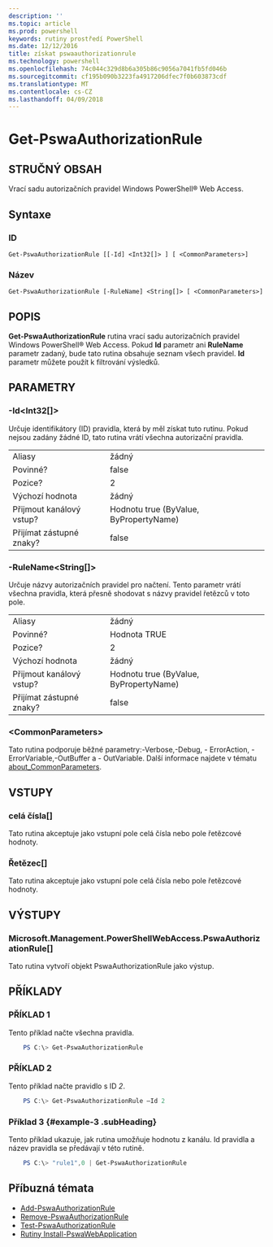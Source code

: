 ```yaml
---
description: ''
ms.topic: article
ms.prod: powershell
keywords: rutiny prostředí PowerShell
ms.date: 12/12/2016
title: získat pswaauthorizationrule
ms.technology: powershell
ms.openlocfilehash: 74c044c329d8b6a305b86c9056a7041fb5fd046b
ms.sourcegitcommit: cf195b090b3223fa4917206dfec7f0b603873cdf
ms.translationtype: MT
ms.contentlocale: cs-CZ
ms.lasthandoff: 04/09/2018
---
```

# <a name="get-pswaauthorizationrule"></a>Get-PswaAuthorizationRule

## <a name="synopsis"></a>STRUČNÝ OBSAH

Vrací sadu autorizačních pravidel Windows PowerShell® Web Access.

## <a name="syntax"></a>Syntaxe

### <a name="id"></a>ID
```
Get-PswaAuthorizationRule [[-Id] <Int32[]> ] [ <CommonParameters>]
```

### <a name="name"></a>Název
```
Get-PswaAuthorizationRule [-RuleName] <String[]> [ <CommonParameters>]
```

## <a name="description"></a>POPIS

**Get-PswaAuthorizationRule** rutina vrací sadu autorizačních pravidel Windows PowerShell® Web Access.
Pokud **Id** parametr ani **RuleName** parametr zadaný, bude tato rutina obsahuje seznam všech pravidel. **Id** parametr můžete použít k filtrování výsledků.

## <a name="parameters"></a>PARAMETRY

### <a name="-idltint32gt"></a>-Id&lt;Int32\[\]&gt;

Určuje identifikátory (ID) pravidla, která by měl získat tuto rutinu. Pokud nejsou zadány žádné ID, tato rutina vrátí všechna autorizační pravidla.

|||
|-|-|
| Aliasy                              | žádný                                 |
| Povinné?                            | false                                |
| Pozice?                            | 2                                    |
| Výchozí hodnota                        | žádný                                 |
| Přijmout kanálový vstup?               | Hodnotu true (ByValue, ByPropertyName)       |
| Přijímat zástupné znaky?          | false                                |

### <a name="-rulenameltstringgt"></a>-RuleName&lt;String\[\]&gt;

Určuje názvy autorizačních pravidel pro načtení. Tento parametr vrátí všechna pravidla, která přesně shodovat s názvy pravidel řetězců v toto pole.

|||
|-|-|
| Aliasy                              | žádný                                 |
| Povinné?                            | Hodnota TRUE                                 |
| Pozice?                            | 2                                    |
| Výchozí hodnota                        | žádný                                 |
| Přijmout kanálový vstup?               | Hodnotu true (ByValue, ByPropertyName)       |
| Přijímat zástupné znaky?          | false                                |

### <a name="ltcommonparametersgt"></a>&lt;CommonParameters&gt;

Tato rutina podporuje běžné parametry:-Verbose,-Debug, - ErrorAction, - ErrorVariable,-OutBuffer a - OutVariable.
Další informace najdete v tématu [about_CommonParameters](http://go.microsoft.com/fwlink/p/?LinkID=113216).

## <a name="inputs"></a>VSTUPY

### <a name="int"></a>celá čísla\[\]

Tato rutina akceptuje jako vstupní pole celá čísla nebo pole řetězcové hodnoty.

### <a name="string"></a>Řetězec\[\]

Tato rutina akceptuje jako vstupní pole celá čísla nebo pole řetězcové hodnoty.

## <a name="outputs"></a>VÝSTUPY

### <a name="microsoftmanagementpowershellwebaccesspswaauthorizationrule"></a>Microsoft.Management.PowerShellWebAccess.PswaAuthorizationRule\[\]

Tato rutina vytvoří objekt PswaAuthorizationRule jako výstup.


## <a name="examples"></a>PŘÍKLADY

### <a name="example-1"></a>PŘÍKLAD 1

Tento příklad načte všechna pravidla.

```PowerShell
    PS C:\> Get-PswaAuthorizationRule
```

### <a name="example-2"></a>PŘÍKLAD 2

Tento příklad načte pravidlo s ID *2*.

```PowerShell
    PS C:\> Get-PswaAuthorizationRule –Id 2
```

### <a name="example-3-example-3-subheading"></a>Příklad 3 {#example-3 .subHeading}

Tento příklad ukazuje, jak rutina umožňuje hodnotu z kanálu.
Id pravidla a název pravidla se předávají v této rutině.

```PowerShell
    PS C:\> "rule1",0 | Get-PswaAuthorizationRule
```

## <a name="related-topics"></a>Příbuzná témata

- [Add-PswaAuthorizationRule](add-pswaauthorizationrule.md)
- [Remove-PswaAuthorizationRule](remove-pswaauthorizationrule.md)
- [Test-PswaAuthorizationRule](test-pswaauthorizationrule.md)
- [Rutiny Install-PswaWebApplication](install-pswawebapplication.md)